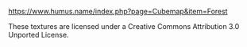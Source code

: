 https://www.humus.name/index.php?page=Cubemap&item=Forest

These textures are licensed under a Creative Commons Attribution 3.0 Unported License.